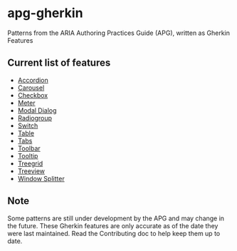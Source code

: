 # apg-gherkin

Patterns from the ARIA Authoring Practices Guide (APG), written as Gherkin Features

## Current list of features

* [Accordion](features/accordion.feature)
* [Carousel](features/carousel.feature)
* [Checkbox](features/checkbox.feature)
* [Meter](features/meter.feature)
* [Modal Dialog](features/modal-dialog.feature)
* [Radiogroup](features/radiogroup.feature)
* [Switch](features/switch.feature)
* [Table](features/table.feature)
* [Tabs](features/tabs.feature)
* [Toolbar](features/toolbar.feature)
* [Tooltip](features/tooltip.feature)
* [Treegrid](features/treegrid.feature)
* [Treeview](features/treeview.feature)
* [Window Splitter](features/window-splitter.feature)

## Note

Some patterns are still under development by the APG and may change in the future.
These Gherkin features are only accurate as of the date they were last maintained.
Read the Contributing doc to help keep them up to date.